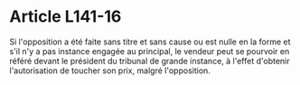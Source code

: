 # Article L141-16

Si l'opposition a été faite sans titre et sans cause ou est nulle en la forme et s'il n'y a pas instance engagée au principal, le vendeur peut se pourvoir en référé devant le président du tribunal de grande instance, à l'effet d'obtenir l'autorisation de toucher son prix, malgré l'opposition.